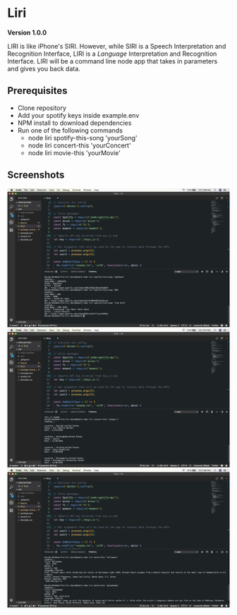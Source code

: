 # Liri

**Version 1.0.0**

LIRI is like iPhone's SIRI. However, while SIRI is a Speech Interpretation and Recognition Interface, LIRI is a _Language_ Interpretation and Recognition Interface. LIRI will be a command line node app that takes in parameters and gives you back data.

## Prerequisites
- Clone repository
- Add your spotify keys inside example.env
- NPM install to download dependencies
- Run one of the following commands
   * node liri spotify-this-song 'yourSong'
   * node liri concert-this 'yourConcert'
   * node liri movie-this 'yourMovie'

## Screenshots
![](resources/images/spotify-this-song.png)
![](resources/images/concert-this.png)
![](resources/images/movie-this.png)

